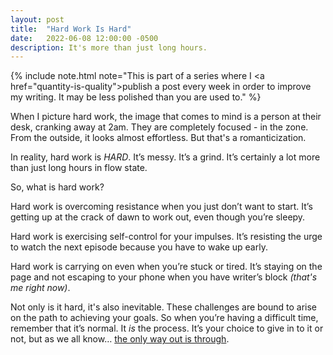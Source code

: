 ```yaml
---
layout: post
title:  "Hard Work Is Hard"
date:   2022-06-08 12:00:00 -0500
description: It's more than just long hours.
---
```

{% include note.html note="This is part of a series where I <a href=\"quantity-is-quality\">publish a post every week in order to improve my writing</a>. It may be less polished than you are used to." %}

When I picture hard work, the image that comes to mind is a person at their desk, cranking away at 2am. They are completely focused - in the zone. From the outside, it looks almost effortless. But that's a romanticization.

In reality, hard work is *HARD*. It’s messy. It’s a grind. It’s certainly a lot more than just long hours in flow state.

So, what is hard work?

Hard work is overcoming resistance when you just don’t want to start. It’s getting up at the crack of dawn to work out, even though you’re sleepy.

Hard work is exercising self-control for your impulses. It’s resisting the urge to watch the next episode because you have to wake up early.

Hard work is carrying on even when you’re stuck or tired. It’s staying on the page and not escaping to your phone when you have writer’s block *(that's me right now)*.

Not only is it hard, it's also inevitable. These challenges are bound to arise on the path to achieving your goals. So when you’re having a difficult time, remember that it’s normal. It *is* the process. It’s your choice to give in to it or not, but as we all know… [the only way out is through]({{site.url}}/only-way-out-is-through).